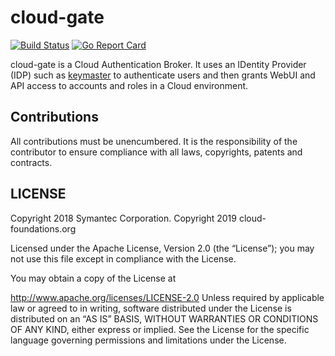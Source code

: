 # cloud-gate
[![Build Status](https://travis-ci.org/Cloud-Foundations/cloud-gate.svg?branch=master)](https://travis-ci.org/Cloud-Foundations/cloud-gate)
[![Go Report Card](https://goreportcard.com/badge/github.com/Cloud-Foundations/cloud-gate)](https://goreportcard.com/report/github.com/Cloud-Foundations/cloud-gate)

cloud-gate is a Cloud Authentication Broker. It uses an IDentity Provider (IDP)
such as [keymaster](https://github.com/Cloud-Foundations/keymaster) to authenticate users
and then grants WebUI and API access to accounts and roles in a Cloud
environment.

## Contributions

All contributions must be unencumbered. It is the responsibility of
the contributor to ensure compliance with all laws, copyrights,
patents and contracts.

## LICENSE

Copyright 2018 Symantec Corporation.
Copyright 2019 cloud-foundations.org

Licensed under the Apache License, Version 2.0 (the “License”); you
may not use this file except in compliance with the License.

You may obtain a copy of the License at

http://www.apache.org/licenses/LICENSE-2.0 Unless required by
applicable law or agreed to in writing, software distributed under the
License is distributed on an “AS IS” BASIS, WITHOUT WARRANTIES OR
CONDITIONS OF ANY KIND, either express or implied. See the License for
the specific language governing permissions and limitations under the
License.
